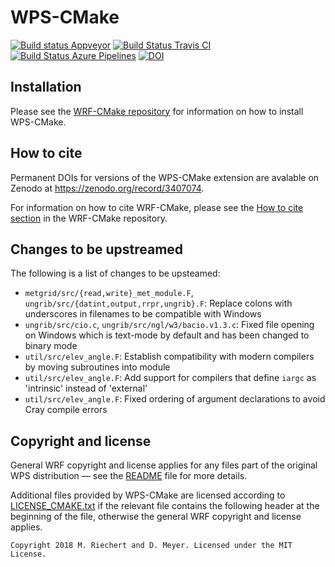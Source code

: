 # WPS-CMake
[![Build status Appveyor](https://ci.appveyor.com/api/projects/status/8axylclvn10h32kk/branch/wps-cmake?svg=true)](https://ci.appveyor.com/project/WRF-CMake/wps/branch/wps-cmake) [![Build Status Travis CI](https://travis-ci.com/WRF-CMake/wps.svg?branch=wps-cmake)](https://travis-ci.com/WRF-CMake/wps) [![Build Status Azure Pipelines](https://dev.azure.com/WRF-CMake/wrf/_apis/build/status/WPS%20(full)?branchName=wps-cmake)](https://dev.azure.com/WRF-CMake/wrf/_build/latest?definitionId=6&branchName=wps-cmake) [![DOI](https://zenodo.org/badge/DOI/10.5281/zenodo.3407074.svg)](https://doi.org/10.5281/zenodo.3407074)


## Installation

Please see the [WRF-CMake repository](https://github.com/WRF-CMake/wrf#installation) for information on how to install WPS-CMake.


## How to cite

Permanent DOIs for versions of the WPS-CMake extension are avalable on Zenodo at https://zenodo.org/record/3407074.

For information on how to cite WRF-CMake, please see the [How to cite section](https://github.com/WRF-CMake/wrf#how-to-cite) in the WRF-CMake repository.


## Changes to be upstreamed

The following is a list of changes to be upsteamed:
- `metgrid/src/{read,write}_met_module.F`, `ungrib/src/{datint,output,rrpr,ungrib}.F`: Replace colons with underscores in filenames to be compatible with Windows
- `ungrib/src/cio.c`, `ungrib/src/ngl/w3/bacio.v1.3.c`: Fixed file opening on Windows which is text-mode by default and has been changed to binary mode
- `util/src/elev_angle.F`: Establish compatibility with modern compilers by moving subroutines into module
- `util/src/elev_angle.F`: Add support for compilers that define `iargc` as 'intrinsic' instead of 'external'
- `util/src/elev_angle.F`: Fixed ordering of argument declarations to avoid Cray compile errors


## Copyright and license

General WRF copyright and license applies for any files part of the original WPS distribution — see the [README](README) file for more details.

Additional files provided by WPS-CMake are licensed according to [LICENSE_CMAKE.txt](LICENSE_CMAKE.txt) if the relevant file contains the following header at the beginning of the file, otherwise the general WRF copyright and license applies.
```
Copyright 2018 M. Riechert and D. Meyer. Licensed under the MIT License.
```
